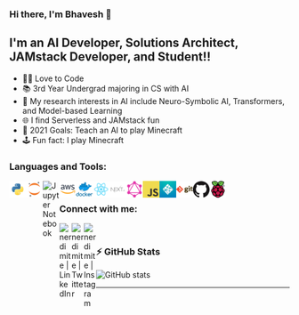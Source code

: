 ### Hi there, I'm Bhavesh 👋

## I'm an AI Developer, Solutions Architect, JAMstack Developer, and Student!!

- 👨‍💻 Love to Code
- 📚 3rd Year Undergrad majoring in CS with AI
- 🤖 My research interests in AI include Neuro-Symbolic AI, Transformers, and Model-based Learning
- 🌐 I find Serverless and JAMstack fun
- 🥅 2021 Goals: Teach an AI to play Minecraft
- 🕹️ Fun fact: I play Minecraft

### Languages and Tools:

<img align="left" alt="Python" width="30px" src="https://raw.githubusercontent.com/github/explore/main/topics/python/python.png" />
<img align="left" alt="Jupyter Notebook" width="30px" src="https://raw.githubusercontent.com/github/explore/main/topics/jupyter-notebook/jupyter-notebook.png" />
<img align="left" alt="Jupyter Notebook" width="30px" src="https://miro.medium.com/max/2400/1*8AaAYxLb-VOgGUW8V8JXQA.png" />
<img align="left" alt="AWS" width="30px" src="https://raw.githubusercontent.com/github/explore/main/topics/aws/aws.png" />
<img align="left" alt="Docker" width="30px" src="https://raw.githubusercontent.com/github/explore/main/topics/docker/docker.png" />
<img align="left" alt="React" width="30px" src="https://raw.githubusercontent.com/github/explore/main/topics/react/react.png" />
<img align="left" alt="Nextjs" width="30px" src="https://raw.githubusercontent.com/github/explore/main/topics/nextjs/nextjs.png" />
<img align="left" alt="GraphQL" width="30px" src="https://raw.githubusercontent.com/github/explore/main/topics/graphql/graphql.png" />
<img align="left" alt="JavaScript" width="30px" src="https://raw.githubusercontent.com/github/explore/main/topics/javascript/javascript.png" />
<img align="left" alt="Netlify" width="30px" src="https://raw.githubusercontent.com/github/explore/main/topics/netlify/netlify.png" />
<img align="left" alt="Git" width="30px" src="https://raw.githubusercontent.com/github/explore/main/topics/git/git.png" />
<img align="left" alt="GitHub" width="30px" src="https://raw.githubusercontent.com/github/explore/main/topics/github/github.png" />
<img align="left" alt="Raspberry Pi" width="30px" src="https://raw.githubusercontent.com/github/explore/main/topics/raspberry-pi/raspberry-pi.png" />

<br />

### Connect with me:

[<img align="left" alt="nerdimite | LinkedIn" width="22px" src="https://image.flaticon.com/icons/png/512/174/174857.png" />][linkedin]
[<img align="left" alt="nerdimite | Twitter" width="22px" src="https://image.flaticon.com/icons/png/512/733/733579.png" />][twitter]
[<img align="left" alt="nerdimite | Instagram" width="22px" src="https://image.flaticon.com/icons/png/512/174/174855.png" />][instagram]

<br />

### ⚡ GitHub Stats

![GitHub stats](https://github-readme-stats.vercel.app/api?username=nerdimite&count_private=true&show_icons=true&include_all_commits=true)

---

[linkedin]: https://linkedin.com/in/bhavesh-laddagiri
[twitter]: https://twitter.com/nerdimite
[instagram]: https://instagram.com/nerdimite

